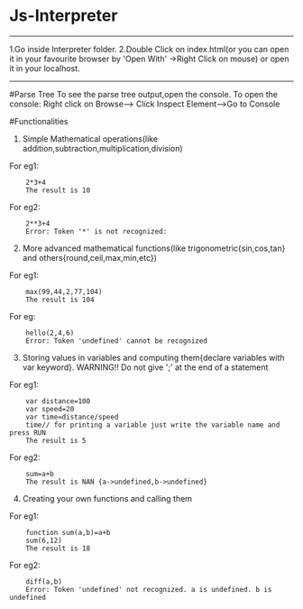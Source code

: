 # Js-Interpreter
------------------------------------------------------------------------------------------------------------------------------
1.Go inside Interpreter folder.
2.Double Click on index.html(or you can open it in your favourite browser by 'Open With' ->Right Click on mouse) or open it in your localhost.

-------------------------------------------------------------------------------------------------------------------------------
#Parse Tree
To see the parse tree output,open the console.
To open the console: Right click on Browse--> Click Inspect Element-->Go to Console

#Functionalities

1) Simple Mathematical operations(like addition,subtraction,multiplication,division)

For eg1:
```
	2*3+4
	The result is 10
```
For eg2:
```
	2**3+4
	Error: Token '*' is not recognized:
```

2) More advanced mathematical functions(like trigonometric{sin,cos,tan} and others{round,ceil,max,min,etc})

For eg1:
```
 	max(99,44,2,77,104)
 	The result is 104
 ```
For eg:
```
	hello(2,4,6)
	Error: Token 'undefined' cannot be recognized
```

3) Storing values in variables and computing them{declare variables with var keyword}. 
WARNING!! Do not give ';' at the end of a statement

For eg1:
```
	var distance=100
	var speed=20
	var time=distance/speed
	time// for printing a variable just write the variable name and press RUN
	The result is 5
```
For eg2:
```
	sum=a+b
	The result is NAN {a->undefined,b->undefined}
```
4) Creating your own functions and calling them

For eg1:
```
	function sum(a,b)=a+b
	sum(6,12)
	The result is 18
```
For eg2:
```
	diff(a,b)
	Error: Token 'undefined' not recognized. a is undefined. b is undefined
```


